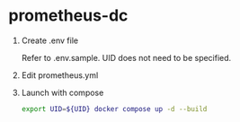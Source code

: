 # prometheus-dc

1. Create .env file

   Refer to .env.sample. UID does not need to be specified.

2. Edit prometheus.yml

3. Launch with compose

   ```bash
   export UID=${UID} docker compose up -d --build
   ```
